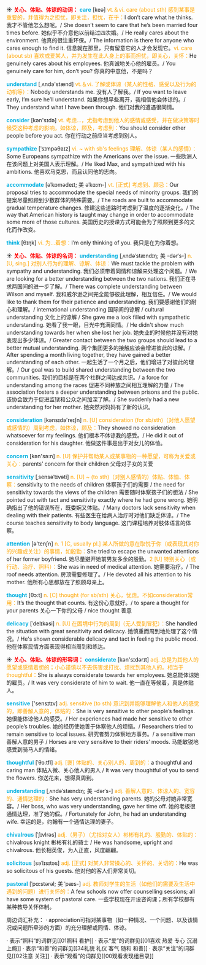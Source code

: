 ☀ <font color="red">**关心、体贴、体谅的动词：**</font>
<font color="sky blue">**care**</font> [keə] 
<font color="orange">vt.＆vi. care (about sth) 感到某事是重要的，并值得为之担忧，即关注，担忧，在乎：</font>I don’t care what he thinks. 我才不管他怎么想呢。/ She doesn’t seem to care that he’s been married four times before. 她似乎不介意他以前结过四次婚。/ He really cares about the environment. 他真的很注重环保。/ The information is there for anyone who cares enough to find it. 信息就在那里，只有留意它的人才会发现它。<font color="orange">vi. care (about sb) 喜欢或爱某人，并为发生在此人身上的事而担忧，即关心，关怀：</font>He genuinely cares about his employees. 他真诚地关心他的雇员。/ You genuinely care for him, don’t you? 你真的中意他，不是吗？

<font color="sky blue">**understand**</font> [͵ʌndə'stænd] 
<font color="orange">vt.＆vi. 了解或体谅（某人的性格、感受以及行为的动机等）：</font>Nobody understands me. 没有人了解我。/ If you want to leave early, I’m sure he’ll understand. 如果你想早些离开，我相信他会体谅的。/ They understand what I have been through. 他们对我的遭遇很同情。

<font color="sky blue">**consider**</font> [kən'sɪdə] 
<font color="orange">vt. 考虑…，尤指考虑到他人的感情或感受，并在做决策等时候受这种考虑的影响，如体谅，顾及，考虑到：</font>You should consider other people before you act. 你在行动之前应当考虑到别人。
           
<font color="sky blue">**sympathize**</font> [ˈsɪmpəθaɪz]
<font color="orange">vi. ~ with sb's feelings 理解、体谅（某人的感情）：</font>Some Europeans sympathize with the Americans over the issue. 一些欧洲人在该问题上对美国人表示理解。/ He liked Max, and sympathized with his ambitions. 他喜欢马克思，而且认同他的志向。
          
<font color="sky blue">**accommodate**</font> [əˈkɒmədeɪt; 美 əˈkɑ:m-]
<font color="orange">vt. [正式] 考虑到、顾忌：</font>Our proposal tries to accommodate the special needs of minority groups. 我们的提案尽量照顾到少数群体的特殊需要。/ The roads are built to accommodate gradual temperature changes. 修建这些道路时考虑到了温度的逐渐变化。/ The way that American history is taught may change in order to accommodate some more of those cultures. 美国历史的授课方式可能会为了照顾到更多的文化而作改变。

<font color="sky blue">**think**</font> [θɪŋk] 
<font color="orange">vi. 为…着想：</font>I’m only thinking of you. 我只是在为你着想。

☀ <font color="red">**关心、体贴、体谅的名词：**</font>
<font color="sky blue">**understanding**</font> [ˌʌndəˈstændɪŋ; 美 -dərˈs-]
<font color="orange">n. [U, sing.] 对别人行为的理解、谅解、体谅：</font>We must tackle the problem with sympathy and understanding. 我们必须带着同情和谅解来处理这个问题。/ We are looking for a better understanding between the two nations. 我们正在寻求两国间的进一步了解。/ There was complete understanding between Wilson and myself. 我和威尔逊之间完全能够彼此理解，相互信任。/ We would like to thank them for their patience and understanding. 我们要感谢他们的耐心和理解。/ international understanding 国际间的谅解 / cultural understanding 文化上的谅解 / She gave me a look filled with sympathetic understanding. 她看了我一眼，目光中充满同情。/ He didn't show much understanding towards her when she lost her job. 她失业的时候他并没有对她表现出多少体谅。/ Greater contact between the two groups should lead to a better mutual understanding. 两个集团更多的接触应该会增进彼此的谅解。/ After spending a month living together, they have gained a better understanding of each other. 一起生活了一个月之后，他们增进了对彼此的理解。/ Our goal was to build shared understanding between the two communities. 我们的目标是在两个社群之间达成共识。/ a force for understanding among the races 促进不同种族之间相互理解的力量 / The association fosters a deeper understanding between prisons and the public. 该协会致力于促进监狱和公众之间加深了解。/ She suddenly had a new understanding for her mother. 她突然对妈妈有了新的认识。
  
<font color="sky blue">**consideration**</font> [kənsɪdə'reɪʃn] 
<font color="orange">n. [U] consideration (for sb/sth)（对他人愿望或感情的）周到考虑，如体谅，顾及：</font>They showed no consideration whatsoever for my feelings. 他们根本不体谅我的感受。/ He did it out of consideration for his daughter. 他做这件事是出于对女儿的体恤。

<font color="sky blue">**concern**</font> [kən'sə:n] 
<font color="orange">n. [U] 保护并帮助某人或某事物的一种愿望，可称为关爱或关心：</font>parents’ concern for their children 父母对子女的关爱
           
<font color="sky blue">**sensitivity**</font> [ˌsensəˈtɪvəti]
<font color="orange">n. [U] ~ (to sth)（对别人感情的）体贴、体恤、体察：</font>sensitivity to the needs of children 体察孩子们的需要 / the need for sensitivity towards the views of the children 需要随时体察孩子们的想法 / She pointed out with tact and sensitivity exactly where he had gone wrong. 她明确指出了他的错误所在，既委婉又体贴。/ Many doctors lack sensitivity when dealing with their patients. 有些医生在给病人治疗时对他们缺乏体谅。/ The course teaches sensitivity to body language. 这门课程培养对肢体语言的体察。

<font color="sky blue">**attention**</font> [ə'tenʃn] 
<font color="orange">n. 1 [C, usually pl.] 某人所做的意在取悦于你（或表现其对你的兴趣或关注）的事情，如殷勤：</font>She tried to escape the unwanted attentions of her former boyfriend. 她尽量避开她前男友多余的殷勤。<font color="orange">2 [U] 特别关心（或行动、治疗、照料）：</font>She was in need of medical attention. 她需要治疗。/ The roof needs attention. 房顶需要修理了。/ He devoted all his attention to his mother. 他所有心思都放在了照顾母亲上。

<font color="sky blue">**thought**</font> [θɔ:t] 
<font color="orange">n. [C] thought (for sb/sth) 关心，忧虑。不如consideration常用：</font>It’s the thought that counts. 有这份心意就好。/ to spare a thought for your parents 关心一下你的父母 / nice thought 善意
           
<font color="sky blue">**delicacy**</font> [ˈdelɪkəsi]
<font color="orange">n. [U] 在困境中行为的周到（无人受到冒犯）：</font>She handled the situation with great sensitivity and delicacy. 她慎重而周到地处理了这个情况。/ He's shown considerable delicacy and tact in feeling the public mood. 他在体察民情方面表现得相当周到和练达。

☀ <font color="red">**关心、体贴、体谅的形容词：**</font>
<font color="sky blue">**considerate**</font> [kən'sɪdərɪt] 
<font color="orange">adj. 总是为其他人的愿望或感情着想的；小心谨慎以不去伤害或打扰、烦扰到其他人的。相当于thoughtful：</font>She is always considerate towards her employees. 她总能体谅她的雇员。/ It was very considerate of him to wait. 他一直在等候着，真是体贴人。

<font color="sky blue">**sensitive**</font> ['sensɪtɪv] 
<font color="orange">adj. sensitive (to sth) 意识到并能够理解他人和他人的感觉的，即善解人意的，体贴的：</font>She is very sensitive to other people’s feelings. 她很能体谅他人的感受。/ Her experiences had made her sensitive to other people’s troubles. 她的经历使她善于体察他人的烦恼。/ Researchers tried to remain sensitive to local issues. 研究者努力体察地方事务。/ a sensitive man 善解人意的男子 / Horses are very sensitive to their riders’ moods. 马能敏锐地感受到骑马人的情绪。
           
<font color="sky blue">**thoughtful**</font> [ˈθɔ:tfl]
<font color="orange">adj. [褒] 体贴的、关心别人的、周到的：</font>a thoughtful and caring man 体贴入微、关心他人的男人 / It was very thoughtful of you to send the flowers. 你送花来，想得真周到。
           
<font color="sky blue">**understanding**</font> [ˌʌndəˈstændɪŋ; 美 -dərˈs-]
<font color="orange">adj. 善解人意的、体谅人的、宽容的、通情达理的：</font>She has very understanding parents. 她的父母对她非常宽容。/ Her boss, who was very understanding, gave her time off. 她的老板很通情达理，准了她的假。/ Fortunately for John, he had an understanding wife. 幸运的是，约翰有一个通情达理的妻子。
           
<font color="sky blue">**chivalrous**</font> [ˈʃɪvlrəs]
<font color="orange">adj.（男子）（尤指对女人）彬彬有礼的、殷勤的、体贴的：</font>chivalrous knight 彬彬有礼的骑士 / He was handsome, upright and chivalrous. 他长相英俊，为人正直，风度翩翩。

<font color="sky blue">**solicitous**</font> [səˈlɪsɪtəs]
<font color="orange">adj. [正式] 对某人非常操心的、关怀的、关切的：</font>He was so solicitous of his guests. 他对他的客人们非常关切。
           
<font color="sky blue">**pastoral**</font> [ˈpɑ:stərəl; 美 ˈpæs-]
<font color="orange">adj. 教师对学生的生活（如他们的需要及生活中遇到的问题）进行关怀的：</font>A few schools now offer counselling sessions; all have some system of pastoral care. 一些学校现在开设咨询课；所有学校都有某种教导关怀体制。

周边词汇补充：
· appreciation可指对某事物（如一种情况、一个问题、以及该情况或问题所牵涉的方面）的充分理解或同情、体谅。

· 表示“照料”的词群见[[01照料 看护]]
· 表示“爱”的词群见[[01喜欢 热爱 专心 沉溺 上瘾]]
· 表示“和善”的词群见[[34礼貌 礼仪 客气 随和 和善]]
· 表示“关注”的词群见[[02注意 关注]]
· 表示“观看”的词群见[[00观看发现组目录]]
